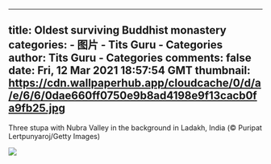 
---
title: Oldest surviving Buddhist monastery
categories: 
    - 图片
    - Tits Guru - Categories
author: Tits Guru - Categories
comments: false
date: Fri, 12 Mar 2021 18:57:54 GMT
thumbnail: https://cdn.wallpaperhub.app/cloudcache/0/d/a/e/6/6/0dae660ff0750e9b8ad4198e9f13cacb0fa9fb25.jpg
---

<div>   
<p>Three stupa with Nubra Valley in the background in Ladakh, India (© Puripat Lertpunyaroj/Getty Images)</p><img src="https://cdn.wallpaperhub.app/cloudcache/0/d/a/e/6/6/0dae660ff0750e9b8ad4198e9f13cacb0fa9fb25.jpg" referrerpolicy="no-referrer">  
</div>
            